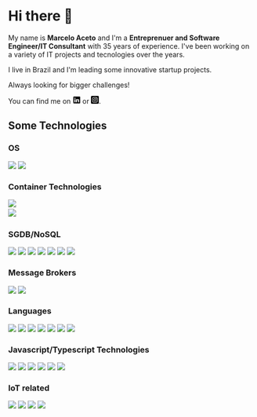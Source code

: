 # Hi there 👋

<!--
**maceto2016/maceto2016** is a ✨ _special_ ✨ repository because its `README.md` (this file) appears on your GitHub profile.

Here are some ideas to get you started:

- 🔭 I’m currently working on ...
- 🌱 I’m currently learning ...
- 👯 I’m looking to collaborate on ...
- 🤔 I’m looking for help with ...
- 💬 Ask me about ...
- 📫 How to reach me: ...
- 😄 Pronouns: ...
- ⚡ Fun fact: ...
-->

My name is **Marcelo Aceto** and I'm a **Entreprenuer and Software Engineer/IT Consultant** with 35 years of experience. I've been working on a variety of IT projects and tecnologies over the years.

I live in Brazil and I'm leading some innovative startup projects.

Always looking for bigger challenges!

You can find me on [![LinkedIn](./assets/linkedin-16.png)][1] or [![Instagram](./assets/instagram-16.png)][2].

## Some Technologies

### OS

![](https://img.shields.io/badge/OS-Linux-informational?style=flat&logo=linux&logoColor=white&color=2bbc8a)
![](https://img.shields.io/badge/OS-windows-informational?style=flat&logo=windows&logoColor=white&color=2bbc8a)

### Container Technologies

![](https://img.shields.io/badge/Tools-Docker-informational?style=flat&logo=docker&logoColor=white&color=2bbc8a)  
![](https://img.shields.io/badge/Tools-Kubernetes-informational?style=flat&logo=kubernetes&logoColor=white&color=2bbc8a)

### SGDB/NoSQL

![](https://img.shields.io/badge/Tools-PostgreSQL-informational?style=flat&logo=postgresql&logoColor=white&color=2bbc8a)
![](https://img.shields.io/badge/Tools-Orocle-informational?style=flat&logo=oracle&logoColor=white&color=2bbc8a)
![](https://img.shields.io/badge/Tools-SQLServer-informational?style=flat&logo=microsoft-sql-server&logoColor=white&color=2bbc8a)
![](https://img.shields.io/badge/Tools-Informix-informational?style=flat&logo=ibm-informix&logoColor=white&color=2bbc8a)
![](https://img.shields.io/badge/Tools-MySQL-informational?style=flat&logo=MySQL&logoColor=white&color=2bbc8a)
![](https://img.shields.io/badge/Tools-MongoDB-informational?style=flat&logo=mongodb&logoColor=white&color=2bbc8a) ![](https://img.shields.io/badge/Tools-Redis-informational?style=flat&logo=redis&logoColor=white&color=2bbc8a)

### Message Brokers

![](https://img.shields.io/badge/Tools-Kafka-informational?style=flat&logo=apachekafka&logoColor=white&color=2bbc8a)
![](https://img.shields.io/badge/Tools-RabbitMQ-informational?style=flat&logo=rabbitmq&logoColor=white&color=2bbc8a)

### Languages

![](https://img.shields.io/badge/Code-Python-informational?style=flat&logo=python&logoColor=white&color=2bbc8a)
![](https://img.shields.io/badge/Code-JavaScript-informational?style=flat&logo=javascript&logoColor=white&color=2bbc8a)
![](https://img.shields.io/badge/Code-Typescript-informational?style=flat&logo=typescript&logoColor=white&color=2bbc8a)
![](https://img.shields.io/badge/Code-Golang-informational?style=flat&logo=go&logoColor=white&color=2bbc8a)
![](https://img.shields.io/badge/Code-ObjectPascal-informational?style=flat&logo=delphi&logoColor=white&color=2bbc8a)
![](https://img.shields.io/badge/Code-C++-informational?style=flat&logo=cplusplus&logoColor=white&color=2bbc8a)
![](https://img.shields.io/badge/Code-ASM_80x86-informational?style=flat&logo=assemblyscript&logoColor=white&color=2bbc8a)

### Javascript/Typescript Technologies

![](https://img.shields.io/badge/Code-Vue-informational?style=flat&logo=vue.js&logoColor=white&color=2bbc8a)
![](https://img.shields.io/badge/Code-NodeJS-informational?style=flat&logo=node.js&logoColor=white&color=2bbc8a)
![](https://img.shields.io/badge/Code-NestJS-informational?style=flat&logo=nestjs&logoColor=white&color=2bbc8a)
![](https://img.shields.io/badge/ORM-Sequelize-informational?style=flat&logo=sequelize&logoColor=white&color=2bbc8a)
![](https://img.shields.io/badge/ORM-Mongoose/Typegooose-informational?style=flat&logo=sequelize&logoColor=white&color=2bbc8a)
![](https://img.shields.io/badge/ORM-TypeORM-informational?style=flat&logo=sequelize&logoColor=white&color=2bbc8a)

### IoT related

![](https://img.shields.io/badge/IoT-Arduino-informational?style=flat&logo=arduino&logoColor=white&color=2bbc8a)
![](https://img.shields.io/badge/IoT-ESP8266_Family-informational?style=flat&logo=arduino&logoColor=white&color=2bbc8a)
![](https://img.shields.io/badge/IoT-LoRa-informational?style=flat&logo=arduino&logoColor=white&color=2bbc8a)
![](https://img.shields.io/badge/IoT-MQTT-informational?style=flat&logo=arduino&logoColor=white&color=2bbc8a)

<!-- Links to my personal social media accounts -->

[1]: https://www.linkedin.com/in/macetofit
[2]: https://www.instagram.com/macetofit

